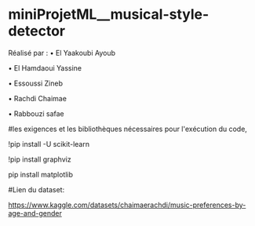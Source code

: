 # miniProjetML__musical-style-detector
Réalisé par :
• El Yaakoubi Ayoub

• El Hamdaoui Yassine

• Essoussi Zineb

• Rachdi Chaimae

• Rabbouzi safae


#les exigences et les bibliothèques nécessaires pour l'exécution du code,

 !pip install -U scikit-learn

 
 !pip install graphviz

 
pip install matplotlib

#Lien du dataset:

https://www.kaggle.com/datasets/chaimaerachdi/music-preferences-by-age-and-gender
